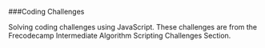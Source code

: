 ###Coding Challenges

Solving coding challenges using JavaScript. These challenges are from the Frecodecamp Intermediate Algorithm Scripting Challenges Section.